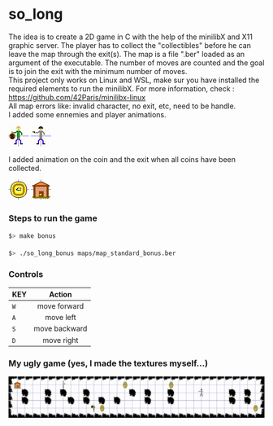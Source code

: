 # so_long

The idea is to create a 2D game in C with the help of the minilibX and X11 graphic server. The player has to collect the "collectibles" before he can leave the map through the exit(s). The map is a file ".ber" loaded as an argument of the executable. The number of moves are counted and the goal is to join the exit with the minimum number of moves.  
This project only works on Linux and WSL, make sur you have installed the required elements to run the minilibX. For more information, check : https://github.com/42Paris/minilibx-linux  
All map errors like: invalid character, no exit, etc, need to be handle.  
I added some ennemies and player animations.

![](images/Player.gif)
![](images/Enemy.gif)


I added animation on the coin and the exit when all coins have been collected.


![](images/Coin.gif)
![](images/Door.gif)


### Steps to run the game
```bash
$> make bonus

$> ./so_long_bonus maps/map_standard_bonus.ber
```

### Controls
| KEY           | Action        |
| ------------- |:-------------:|
| `W`           | move forward  |
| `A`           | move left     |
| `S`           | move backward |
| `D`           | move right    |

### My ugly game (yes, I made the textures myself...)

![](images/Game.JPG)

